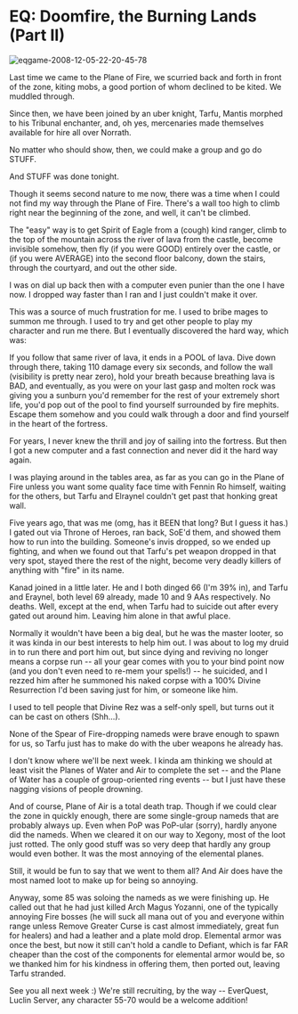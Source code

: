 # EQ: Doomfire, the Burning Lands (Part II)

![](http://westkarana.com/wp-content/uploads/2008/12/eqgame-2008-12-05-22-20-45-78.jpg "eqgame-2008-12-05-22-20-45-78")

Last time we came to the Plane of Fire, we scurried back and forth in front of the zone, kiting mobs, a good portion of whom declined to be kited. We muddled through.

Since then, we have been joined by an uber knight, Tarfu, Mantis morphed to his Tribunal enchanter, and, oh yes, mercenaries made themselves available for hire all over Norrath.

No matter who should show, then, we could make a group and go do STUFF.

And STUFF was done tonight.

Though it seems second nature to me now, there was a time when I could not find my way through the Plane of Fire. There's a wall too high to climb right near the beginning of the zone, and well, it can't be climbed.

The "easy" way is to get Spirit of Eagle from a (cough) kind ranger, climb to the top of the mountain across the river of lava from the castle, become invisible somehow, then fly (if you were GOOD) entirely over the castle, or (if you were AVERAGE) into the second floor balcony, down the stairs, through the courtyard, and out the other side.

I was on dial up back then with a computer even punier than the one I have now. I dropped way faster than I ran and I just couldn't make it over.

This was a source of much frustration for me. I used to bribe mages to summon me through. I used to try and get other people to play my character and run me there. But I eventually discovered the hard way, which was:

If you follow that same river of lava, it ends in a POOL of lava. Dive down through there, taking 110 damage every six seconds, and follow the wall (visibility is pretty near zero), hold your breath because breathing lava is BAD, and eventually, as you were on your last gasp and molten rock was giving you a sunburn you'd remember for the rest of your extremely short life, you'd pop out of the pool to find yourself surrounded by fire mephits. Escape them somehow and you could walk through a door and find yourself in the heart of the fortress.

For years, I never knew the thrill and joy of sailing into the fortress. But then I got a new computer and a fast connection and never did it the hard way again.

I was playing around in the tables area, as far as you can go in the Plane of Fire unless you want some quality face time with Fennin Ro himself, waiting for the others, but Tarfu and Elraynel couldn't get past that honking great wall.

Five years ago, that was me (omg, has it BEEN that long? But I guess it has.) I gated out via Throne of Heroes, ran back, SoE'd them, and showed them how to run into the building. Someone's invis dropped, so we ended up fighting, and when we found out that Tarfu's pet weapon dropped in that very spot, stayed there the rest of the night, become very deadly killers of anything with "fire" in its name.

Kanad joined in a little later. He and I both dinged 66 (I'm 39% in), and Tarfu and Eraynel, both level 69 already, made 10 and 9 AAs respectively. No deaths. Well, except at the end, when Tarfu had to suicide out after every gated out around him. Leaving him alone in that awful place.

Normally it wouldn't have been a big deal, but he was the master looter, so it was kinda in our best interests to help him out. I was about to log my druid in to run there and port him out, but since dying and reviving no longer means a corpse run -- all your gear comes with you to your bind point now (and you don't even need to re-mem your spells!) -- he suicided, and I rezzed him after he summoned his naked corpse with a 100% Divine Resurrection I'd been saving just for him, or someone like him.

I used to tell people that Divine Rez was a self-only spell, but turns out it can be cast on others (Shh...).

None of the Spear of Fire-dropping nameds were brave enough to spawn for us, so Tarfu just has to make do with the uber weapons he already has.

I don't know where we'll be next week. I kinda am thinking we should at least visit the Planes of Water and Air to complete the set -- and the Plane of Water has a couple of group-oriented ring events -- but I just have these nagging visions of people drowning.

And of course, Plane of Air is a total death trap. Though if we could clear the zone in quickly enough, there are some single-group nameds that are probably always up. Even when PoP was PoP-ular (sorry), hardly anyone did the nameds. When we cleared it on our way to Xegony, most of the loot just rotted. The only good stuff was so very deep that hardly any group would even bother. It was the most annoying of the elemental planes.

Still, it would be fun to say that we went to them all? And Air does have the most named loot to make up for being so annoying.

Anyway, some 85 was soloing the nameds as we were finishing up. He called out that he had just killed Arch Magus Yozanni, one of the typically annoying Fire bosses (he will suck all mana out of you and everyone within range unless Remove Greater Curse is cast almost immediately, great fun for healers) and had a leather and a plate mold drop. Elemental armor was once the best, but now it still can't hold a candle to Defiant, which is far FAR cheaper than the cost of the components for elemental armor would be, so we thanked him for his kindness in offering them, then ported out, leaving Tarfu stranded.

See you all next week :) We're still recruiting, by the way -- EverQuest, Luclin Server, any character 55-70 would be a welcome addition!

